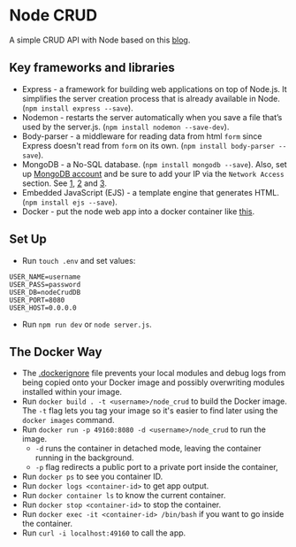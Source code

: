 # Node CRUD

A simple CRUD API with Node based on this [blog](https://zellwk.com/blog/crud-express-mongodb/).

## Key frameworks and libraries

- Express - a framework for building web applications on top of Node.js. It simplifies the server creation process that is already available in Node. (`npm install express --save`).
- Nodemon - restarts the server automatically when you save a file that’s used by the server.js. (`npm install nodemon --save-dev`).
- Body-parser - a middleware for reading data from html `form` since Express doesn't read from `form` on its own. (`npm install body-parser --save`).
- MongoDB - a No-SQL database. (`npm install mongodb --save`). Also, set up [MongoDB account](mongodb.com) and be sure to add your IP via the `Network Access` section. See [1](https://www.whatismyip.com/), [2](https://whatismyipaddress.com/) and [3](https://nordvpn.com/what-is-my-ip/).
- Embedded JavaScript (EJS) - a template engine that generates HTML. (`npm install ejs --save`).
- Docker - put the node web app into a docker container like [this](https://nodejs.org/en/docs/guides/nodejs-docker-webapp/).

## Set Up

- Run `touch .env` and set values:

```env
USER_NAME=username
USER_PASS=password
USER_DB=nodeCrudDB
USER_PORT=8080
USER_HOST=0.0.0.0
```

- Run `npm run dev` or `node server.js`.

## The Docker Way

- The [.dockerignore](.dockerignore) file prevents your local modules and debug logs from being copied onto your Docker image and possibly overwriting modules installed within your image.
- Run `docker build . -t <username>/node_crud` to build the Docker image. The `-t` flag lets you tag your image so it's easier to find later using the `docker images` command.
- Run `docker run -p 49160:8080 -d <username>/node_crud` to run the image.
  - `-d` runs the container in detached mode, leaving the container running in the background.
  - `-p` flag redirects a public port to a private port inside the container,
- Run `docker ps` to see you container ID.
- Run `docker logs <container-id>` to get app output.
- Run `docker container ls` to know the current container.
- Run `docker stop <container-id>` to stop the container.
- Run `docker exec -it <container-id> /bin/bash` if you want to go inside the container.
- Run `curl -i localhost:49160` to call the app.
